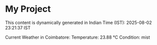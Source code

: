 # My Project

This content is dynamically generated in Indian Time (IST): 2025-08-02 23:21:37 IST


Current Weather in Coimbatore:
Temperature: 23.88 °C
Condition: mist
